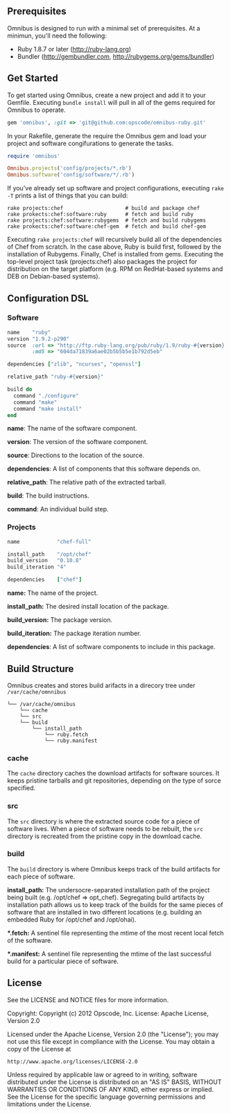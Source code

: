 ## Prerequisites

Omnibus is designed to run with a minimal set of prerequisites. At a minimun, you'll need the following:

- Ruby 1.8.7 or later (http://ruby-lang.org)
- Bundler (http://gembundler.com, http://rubygems.org/gems/bundler)

## Get Started

To get started using Omnibus, create a new project and add it to your Gemfile. Executing `bundle install` will pull in all of the gems required for Omnibus to operate.

```ruby
gem 'omnibus', :git => 'git@github.com:opscode/omnibus-ruby.git'
```

In your Rakefile, generate the require the Omnibus gem and load your project and software congifurations to generate the tasks.

```ruby
require 'omnibus'

Omnibus.projects('config/projects/*.rb')
Omnibus.software('config/software/*/.rb')
```

If you've already set up software and project configurations, executing `rake -T` prints a list of things that you can build:

```
rake projects:chef                    # build and package chef
rake prokects:chef:software:ruby      # fetch and build ruby
rake projects:chef:software:rubygems  # fetch and build rubygems
rake prokects:chef:software:chef-gem  # fetch and build chef-gem
```

Executing `rake projects:chef` will recursively build all of the dependencies of Chef from scratch. In the case above, Ruby is build first, followed by the installation of Rubygems. Finally, Chef is installed from gems. Executing the top-level project task (projects:chef) also packages the project for distribution on the target platform (e.g. RPM on RedHat-based systems and DEB on Debian-based systems).

## Configuration DSL

### Software

```ruby
name    "ruby"
version "1.9.2-p290"
source  :url => "http://ftp.ruby-lang.org/pub/ruby/1.9/ruby-#{version}.tar.gz",
        :md5 => "604da71839a6ae02b5b5b5e1b792d5eb"

dependencies ["zlib", "ncurses", "openssl"]

relative_path "ruby-#{version}"

build do
  command "./configure"
  command "make"
  command "make install"
end
```

**name**: The name of the software component.

**version**: The version of the software component.

**source**: Directions to the location of the source.

**dependencies**: A list of components that this software depends on.

**relative_path**: The relative path of the extracted tarball.

**build**: The build instructions.

**command**: An individual build step.

### Projects

```ruby
name            "chef-full"

install_path    "/opt/chef"
build_version   "0.10.8"
build_iteration "4"

dependencies    ["chef"]
```

**name:** The name of the project.

**install_path:** The desired install location of the package.

**build_version:** The package version.

**build_iteration:** The package iteration number.

**dependencies**: A list of software components to include in this package.

## Build Structure

Omnibus creates and stores build arifacts in a direcory tree under `/var/cache/omnnibus`

```
└── /var/cache/omnibus    
    └── cache
    └── src
    └── build
        └── install_path
            └── ruby.fetch
            └── ruby.manifest
````

### cache

The `cache` directory caches the download artifacts for software sources. It keeps pristine tarballs and git repositories, depending on the type of sorce specified.

### src

The `src` directory is where the extracted source code for a piece of software lives. When a piece of software needs to be rebuilt, the `src` directory is recreated from the pristine copy in the download cache.

### build

The `build` directory is where Omnibus keeps track of the build artifacts for each piece of software.

__install_path:__ The undersocre-separated installation path of the project being built (e.g. /opt/chef => opt_chef). Segregating build artifacts by installation path allows us to keep track of the builds for the same pieces of software that are installed in two different locations (e.g. building an embedded Ruby for /opt/chef and /opt/ohai).

__*.fetch:__ A sentinel file representing the mtime of the most recent local fetch of the software.

__*.manifest:__ A sentinel file representing the mtime of the last successful build for a particular piece of software.

## License

See the LICENSE and NOTICE files for more information.

Copyright: Copyright (c) 2012 Opscode, Inc.
License: Apache License, Version 2.0

Licensed under the Apache License, Version 2.0 (the "License");
you may not use this file except in compliance with the License.
You may obtain a copy of the License at

    http://www.apache.org/licenses/LICENSE-2.0

Unless required by applicable law or agreed to in writing, software
distributed under the License is distributed on an "AS IS" BASIS,
WITHOUT WARRANTIES OR CONDITIONS OF ANY KIND, either express or implied.
See the License for the specific language governing permissions and
limitations under the License.
